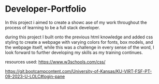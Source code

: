 # Developer-Portfolio
In this project i aimed to create a showc ase of my work throughout the process of learning to be a full stack developer.

during this project I built onto the previous html knowledge and added css styling to create a webpage with varying colors for fonts, box models, and the webpage itself, while this was a challenge in every sense of the word, I look forward to further developing my skills as my training continues.

resources used:
https://www.w3schools.com/css/

https://git.bootcampcontent.com/University-of-Kansas/KU-VIRT-FSF-PT-09-2023-U-LOLC#login-pane
